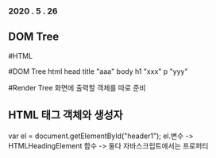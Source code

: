 ### 2020 . 5 . 26 

## DOM Tree

#HTML
<Tag>

#DOM Tree 
<OBJECT>
html
    head
         title
             "aaa"
     body
         h1
             "xxx"
         p
             "yyy"

#Render Tree
화면에 출력할 객체를 따로 준비



## HTML 태그 객체와 생성자

var el = document.getElementById("header1");           el.변수
    -> HTMLHeadingElement                                 함수  -> 둘다 자바스크립트에서는 프로퍼티
